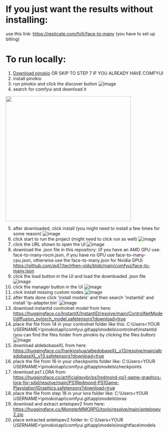 # If you just want the results without installing:
use this link:
https://replicate.com/fofr/face-to-many (you have to set up billing)

# To run locally:
1. [Download pinokio](https://pinokio.computer/) OR SKIP TO STEP 7 IF YOU ALREADY HAVE COMFYUI
2. install pinokio
3. run pinokio and click the discover button 
![image](https://github.com/aj47/techfren-vids/assets/8023513/60057147-820c-438e-bbf4-197528fdf0ee)
4. search for comfyui and download it
<img src="https://github.com/aj47/techfren-vids/assets/8023513/d4d55f24-d035-4efe-b5f2-155e8b7d8dbe" width="400" height="400"/>

5. after downloaded, click install (you might need to install a few times for some reason) ![image](https://github.com/aj47/techfren-vids/assets/8023513/88a42758-f0b7-4b83-b414-4201fd726b2e)
6. click start to run the project (might need to click run as well) ![image](https://github.com/aj47/techfren-vids/assets/8023513/b26814e7-4641-4547-b9e6-41da22392ed7)
7. click the URL shown to open the UI ![image](https://github.com/aj47/techfren-vids/assets/8023513/c4c7428d-ee63-44e6-b1d6-15e6228754b7)
8. download the .json file in this repository: (if you have an AMD GPU use: face-to-many-rocm.json, if you have no GPU use face-to-many-cpu.json, otherwise use the face-to-many.json for Nvidia GPU)
    https://github.com/aj47/techfren-vids/blob/main/comfyui/face-to-many.json
10. click the load button in the UI and load the downloaded .json file ![image](https://github.com/aj47/techfren-vids/assets/8023513/c3141b0d-7ec2-4eed-9a68-7dda1865c1cd)
11. click the manager button in the UI ![image](https://github.com/aj47/techfren-vids/assets/8023513/c8943b32-2600-4731-b708-67f3f2cae141)
12. click install missing custom nodes ![image](https://github.com/aj47/techfren-vids/assets/8023513/33e77b9e-4c72-430c-8d3b-971ea1fe02ca)
13. after thats done click 'install models' and then search 'instantid' and install 'ip-adapter.bin' ![image](https://github.com/aj47/techfren-vids/assets/8023513/bf92a339-42e8-4ca0-bd38-4d34d5736c4b)
14. download instantid controlnet model from here: https://huggingface.co/InstantX/InstantID/resolve/main/ControlNetModel/diffusion_pytorch_model.safetensors?download=true
15. place the file from 14 in your controlnet folder like this: C:\Users\<YOUR USERNAME>\pinokio\api\comfyui.git\app\models\controlnet\instantid (you can find the files folder from pinokio by clicking the files button) ![image](https://github.com/aj47/techfren-vids/assets/8023513/abe1b654-42f5-4a60-9401-bbbd9163af4d)
16. download aldebobaseXL from here: https://huggingface.co/frankjoshua/albedobaseXL_v13/resolve/main/albedobaseXL_v13.safetensors?download=true
17. place the file from 16 in your checkpoints folder like: C:\Users\<YOUR USERNAME>\pinokio\api\comfyui.git\app\models\checkpoints
18. download ps1 LORA from: https://huggingface.co/artificialguybr/ps1redmond-ps1-game-graphics-lora-for-sdxl/resolve/main/PS1Redmond-PS1Game-Playstation1Graphics.safetensors?download=true
19. place the file from step 18 in your lora folder like: C:\Users\<YOUR USERNAME>\pinokio\api\comfyui.git\app\models\loras
20. download and extract antelopev2 from here: https://huggingface.co/MonsterMMORPG/tools/resolve/main/antelopev2.zip
21. place extracted antelopev2 folder in: C:\Users\<YOUR USERNAME>\pinokio\api\comfyui.git\app\models\insightface\models




